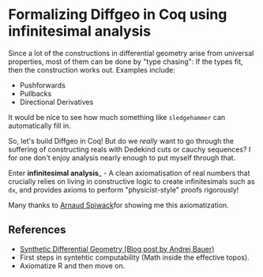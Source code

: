 # Formalizing Diffgeo in Coq using infinitesimal analysis

Since a lot of the constructions in differential geometry arise from universal
properties, most of them can be done by "type chasing": If the types fit,
then the construction works out. Examples include:

- Pushforwards
- Pullbacks
- Directional Derivatives

It would be nice to see how much something like `sledgehammer` can automatically
fill in.

So, let's build Diffgeo in Coq! But do we _really_ want to go through the suffering
of constructing reals with Dedekind cuts or cauchy sequences? I for one don't
enjoy analysis nearly enough to put myself through that.

Enter __infinitesimal analysis___ - A clean axiomatisation of real numbers
that crucially relies on living in constructive logic to create infinitesimals
such as `dx`, and provides axioms to perform "physicist-style" proofs
rigorously!

Many thanks to [Arnaud Spiwack](http://assert-false.net/arnaud/)for showing me
this axiomatization.

## References

- [Synthetic Differential Geometry (Blog post by Andrej Bauer)][sgd blog]
- First steps in syntehtic computability (Math inside the effective topos).
- Axiomatize R and then move on.



[sgd blog]: http://math.andrej.com/2008/08/13/intuitionistic-mathematics-for-physics/
